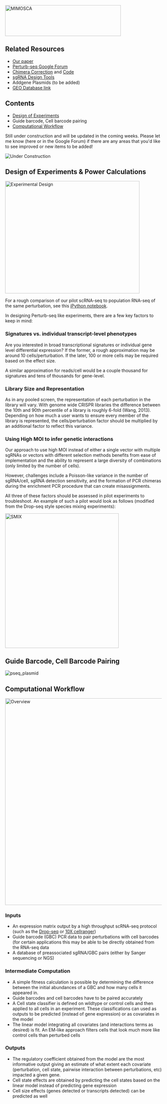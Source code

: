 <img src="https://github.com/asncd/MIMOSCA/blob/master/common_files/mimosca_logo.png" title="MIMOSCA" alt="MIMOSCA" height=99 width=372>

## Related Resources
* <a href="http://www.sciencedirect.com/science/article/pii/S0092867416316105">Our paper</a>
* <a href="https://groups.google.com/forum/#!forum/perturb-seq">Perturb-seq Google Forum</a>
* <a href="http://biorxiv.org/content/early/2016/12/12/093237">Chimera Correction</a>  and <a href="https://github.com/asncd/schimera">Code</a>
* <a href="http://www.clontech.com/US/Products/Genome_Editing/CRISPR_Cas9/Resources/Online_tools_for_guide_RNA_design">sgRNA Design Tools</a>
* Addgene Plasmids (to be added)
* <a href="https://www.ncbi.nlm.nih.gov/geo/query/acc.cgi?acc=GSE90063">GEO Database link</a>

## Contents

* [Design of Experiments](https://github.com/asncd/MIMOSCA/blob/master/README.md#design-of-experiments--power-calculations)
* Guide barcode, Cell barcode pairing
* [Computational Workflow](https://github.com/asncd/MIMOSCA/blob/master/README.md#computational-workflow)


Still under construction and will be updated in the coming weeks. Please let me know (here or in the Google Forum) if there are any areas that you'd like to see improved or new items to be added! 


<img src="http://www.clipartbest.com/cliparts/ncE/KRE/ncEKRE7Ai.gif" title="Under Construction" alt="Under Construction">

## Design of Experiments & Power Calculations

<img src="https://github.com/asncd/MIMOSCA/blob/master/common_files/comp_knob.png" title="Experimental Design" alt="Experimental Design" height=360 width=432>

For a rough comparison of our pilot scRNA-seq to population RNA-seq of the same perturbation, see this <a href="https://github.com/asncd/MIMOSCA/blob/master/Power_Analysis_DOE/ost_ko_comparison.ipynb">iPython notebook</a>.

In designing Perturb-seq like experiments, there are a few key factors to keep in mind:

### Signatures vs. individual transcript-level phenotypes
Are you interested in broad transcriptional signatures or individual gene level differential expression? If the former, a rough approximation may be around 10 cells/perturbation. If the later, 100 or more cells may be required based on the effect size. 

A similar approximation for reads/cell would be a couple thousand for signatures and tens of thousands for gene-level.

### Library Size and Representation

As in any pooled screen, the representation of each perturbation in the library will vary. With genome wide CRISPR libraries the difference between the 10th and 90th percentile of a library is roughly 6-fold (Wang, 2013). Depending on how much a user wants to ensure every member of the library is represented, the cells/perturbation factor should be multiplied by an additional factor to reflect this variance.

### Using High MOI to infer genetic interactions

Our approach to use high MOI instead of either a single vector with multiple sgRNAs or vectors with different selection methods benefits from ease of implementation and the ability to represent a large diversity of combinations (only limited by the number of cells). 

However, challenges include a Poisson-like variance in the number of sgRNA/cell, sgRNA detection sensitivity, and the formation of PCR chimeras during the enrichment PCR procedure that can create misassignments. 

All three of these factors should be assessed in pilot experiments to troubleshoot. An example of such a pilot would look as follows (modified from the Drop-seq style species mixing experiments): 

<img src="https://github.com/asncd/MIMOSCA/blob/master/common_files/species_mix.png" title="Species Mix" alt="SMIX" height=431 width=365>

## Guide Barcode, Cell Barcode Pairing

<img src="https://github.com/asncd/MIMOSCA/blob/master/common_files/perturbseq_readdistribution.png" title="pseq_plasmid" alt="pseq_plasmid">


## Computational Workflow

<img src="https://github.com/asncd/MIMOSCA/blob/master/common_files/comp_flow2.png" title="Overview" alt="Overview" height=662 width=569>

### Inputs
* An expression matrix output by a high throughput scRNA-seq protocol (such as the <a href="http://mccarrolllab.com/dropseq/">Drop-seq</a> or <a href="https://support.10xgenomics.com/single-cell/software/pipelines/latest/what-is-cell-ranger">10X cellranger</a>)
* Guide barcode (GBC) PCR data to pair perturbations with cell barcodes (for certain applications this may be able to be directly obtained from the RNA-seq data
* A database of preassociated sgRNA/GBC pairs (either by Sanger sequencing or NGS)

### Intermediate Computation
* A simple fitness calculation is possible by determining the difference between the initial abundances of a GBC and how many cells it appeared in. 
* Guide barcodes and cell barcodes have to be paired accurately
* A Cell state classifier is defined on wildtype or control cells and then applied to all cells in an experiment. These classifications can used as outputs to be predicted (instead of gene expression) or as covariates in the model
* The linear model integrating all covariates (and interactions terms as desired) is fit. An EM-like approach filters cells that look much more like control cells than perturbed cells

### Outputs

* The regulatory coefficient obtained from the model are the most informative output giving an estimate of what extent each covariate (perturbation, cell state, pairwise interaction between perturbations, etc) impacted a given gene.
* Cell state effects are obtained by predicting the cell states based on the linear model instead of predicting gene expression
* Cell size effects (genes detected or transcripts detected) can be predicted as well


